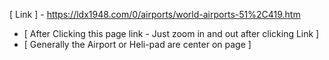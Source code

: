 [ Link ] - 
https://ldx1948.com/0/airports/world-airports-51%2C419.htm
 - [ After Clicking this page link - Just zoom in and out after clicking Link ]
 - [ Generally the Airport or Heli-pad are center on page ]
